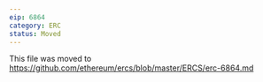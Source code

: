 ```yaml
---
eip: 6864
category: ERC
status: Moved
---
```


This file was moved to https://github.com/ethereum/ercs/blob/master/ERCS/erc-6864.md
